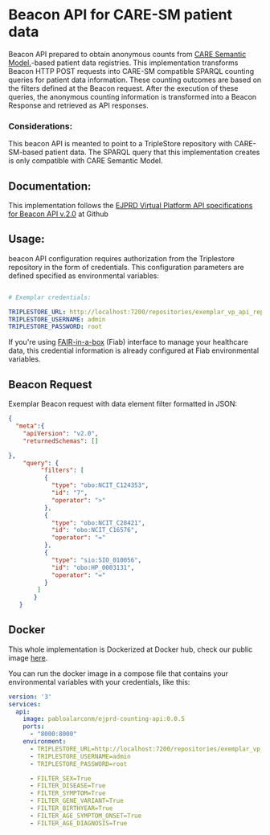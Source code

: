 # Beacon API for CARE-SM patient data 

Beacon API prepared to obtain anonymous counts from [CARE Semantic Model.](https://github.com/CARE-SM/CARE-Semantic-Model)-based patient data registries. This implementation transforms Beacon HTTP POST requests into CARE-SM compatible SPARQL counting queries for patient data information. These counting outcomes are based on the filters defined at the Beacon request. After the execution of these queries, the anonymous counting information is transformed into a Beacon Response and retrieved as API responses.

### Considerations:

This beacon API is meanted to point to a TripleStore repository with CARE-SM-based patient data. The SPARQL query that this implementation creates is only compatible with CARE Semantic Model.

## Documentation:

This implementation follows the [EJPRD Virtual Platform API specifications for Beacon API v.2.0](https://github.com/ejp-rd-vp/vp-api-specs) at Github

## Usage:

beacon API configuration requires authorization from the Triplestore repository in the form of credentials. This configuration parameters are defined specified as environmental variables:

```yaml

# Exemplar credentials:

TRIPLESTORE_URL: http://localhost:7200/repositories/exemplar_vp_api_repo
TRIPLESTORE_USERNAME: admin
TRIPLESTORE_PASSWORD: root
```

If you're using [FAIR-in-a-box](https://github.com/ejp-rd-vp/FiaB) (Fiab) interface to manage your healthcare data, this credential information is already configured at Fiab environmental variables.

## Beacon Request

Exemplar Beacon request with data element filter formatted in JSON:

```json
{ 
  "meta":{
    "apiVersion": "v2.0",
    "returnedSchemas": []

},
    "query": {
         "filters": [
          {
            "type": "obo:NCIT_C124353",
            "id": "7",
            "operator": ">"
          },
          {
            "type": "obo:NCIT_C28421",
            "id": "obo:NCIT_C16576",
            "operator": "="
          },
          {
            "type": "sio:SIO_010056",
            "id": "obo:HP_0003131",
            "operator": "="
          }
        ]
       }
   }
```

## Docker

This whole implementation is Dockerized at Docker hub, check our public image [here](https://hub.docker.com/repository/docker/pabloalarconm/ejprd-counting-api). 

You can run the docker image in a compose file that contains your environmental variables with your credentials, like this:

``` yaml
version: '3'
services:
  api:
    image: pabloalarconm/ejprd-counting-api:0.0.5
    ports:
      - "8000:8000"
    environment:
      - TRIPLESTORE_URL=http://localhost:7200/repositories/exemplar_vp_api_repo
      - TRIPLESTORE_USERNAME=admin
      - TRIPLESTORE_PASSWORD=root

      - FILTER_SEX=True
      - FILTER_DISEASE=True
      - FILTER_SYMPTOM=True
      - FILTER_GENE_VARIANT=True
      - FILTER_BIRTHYEAR=True
      - FILTER_AGE_SYMPTOM_ONSET=True
      - FILTER_AGE_DIAGNOSIS=True

```
